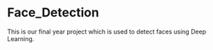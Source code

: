 # Face_Detection

This is our final year project which is used to detect faces using Deep Learning.
